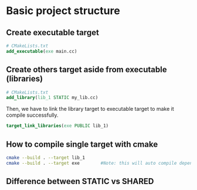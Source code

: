 # Basic project structure

## Create executable target

```cmake
# CMakeLists.txt
add_executable(exe main.cc)
```

## Create others target aside from executable (libraries)

```cmake
# CMakeLists.txt
add_library(lib_1 STATIC my_lib.cc)
```

Then, we have to link the library target to executable target to make it compile successfully.

```cmake
target_link_libraries(exe PUBLIC lib_1)
```

## How to compile single target with cmake

```bash
cmake --build . --target lib_1
cmake --build . --target exe        #Note: this will auto compile dependencies target such as library
```

## Difference between STATIC vs SHARED
